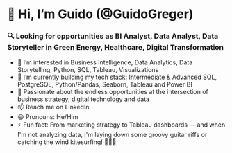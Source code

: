 # 👋 Hi, I’m Guido (@GuidoGreger)

### 🔍 Looking for opportunities as BI Analyst, Data Analyst, Data Storyteller in Green Energy, Healthcare, Digital Transformation 

- 👀 I’m interested in Business Intelligence, Data Analytics, Data Storytelling, Python, SQL, Tableau, Visualizations
- 🌱 I’m currently building my tech stack: Intermediate & Advanced SQL, PostgreSQL, Python/Pandas, Seaborn, Tableau and Power BI
- 💞️ Passionate about the endless opportunities at the intersection of business strategy, digital technology and data
- 📫 Reach me on LinkedIn
- 😄 Pronouns: He/Him
- ⚡ Fun fact: From marketing strategy to Tableau dashboards — and when I'm not analyzing data, I'm laying down some groovy guitar riffs or catching the wind kitesurfing! 🚀🎸💨

<!---
GuidoGreger/GuidoGreger is a ✨ special ✨ repository because its `README.md` (this file) appears on your GitHub profile.
You can click the Preview link to take a look at your changes.
--->

